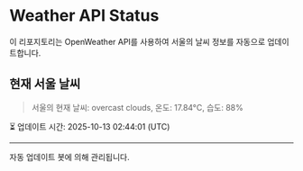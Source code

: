 
# Weather API Status

이 리포지토리는 OpenWeather API를 사용하여 서울의 날씨 정보를 자동으로 업데이트합니다.

## 현재 서울 날씨
> 서울의 현재 날씨: overcast clouds, 온도: 17.84°C, 습도: 88%

⏳ 업데이트 시간: 2025-10-13 02:44:01 (UTC)

---
자동 업데이트 봇에 의해 관리됩니다.
